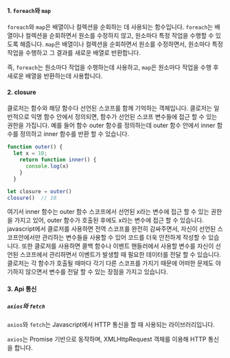 #### 1. `foreach`와 `map`
`foreach`와 `map`은 배열이나 컬렉션을 순회하는 데 사용되는 함수입니다.
`foreach`는 배열이나 컬렉션을 순회하면서 원소를 수정하지 않고, 원소마다 특정 작업을 수행할 수 있도록 해줍니다.
`map`은 배열이나 컬렉션을 순회하면서 원소를 수정하면서, 원소마다 특정 작업을 수행하고 그 결과를 새로운 배열로 반환합니다.

즉, `foreach`는 원소마다 작업을 수행하는데 사용하고, `map`은 원소마다 작업을 수행 후 새로운 배열을 반환하는데 사용합니다.


#### 2. closure
클로저는 함수와 해당 함수다 선언된 스코프를 함께 기억하는 객체입니다. 
클로저는 일반적으로 익명 함수 안에서 정의되면, 함수가 선언된 스코프 변수들에 접근 할 수 있는 권한을 가집니다.
예를 들어 함수 outer 함수를 정의하는데 outer 함수 안에서 inner 함수를 정의하고 inner 함수를 반환 할 수 있습니다.
```javascript
function outer() {
  let x = 10;
    return function inner() {
      console.log(x)
    }
  }

let closure = outer()
closure()  // 10
```
여기서 inner 함수는 outer 함수 스코프에서 선언된 x라는 변수에 접근 할 수 있는 권한을 가지고 있어, outer 함수가 호출된 후에도 x라는 변수에 접근 할 수 있습니다.
javascript에서 클로저를 사용하면 전역 스코프를 완전히 감싸주면서, 자신이 선언된 스코프안에서만 관리하는 변수들을 사용할 수 있어 코드를 더욱 안전하게 작성할 수 있습니다.
또한 클로저를 사용하면 콜백 함수나 이벤트 핸들러에서 사용할 변수를 자신이 선언된 스코프에서 관리하면서 이벤트가 발생할 때 필요한 데이터를 전달 할 수 있습니다.
클로저는 각 함수가 호출될 때마다 각기 다른 스코프를 가지기 때문에 어떠한 문제도 야기하지 않으면서 변수를 전달 할 수 있는 장점을 가지고 있습니다.


#### 3. Api 통신
##### `axios`와 `fetch`
`axios`와 `fetch`는 Javascript에서 HTTP 통신을 할 때 사용되는 라이브러리입니다.

`axios`는 Promise 기반으로 동작하며, XMLHttpRequest 객체를 이용해 HTTP 통신을 합니다.
